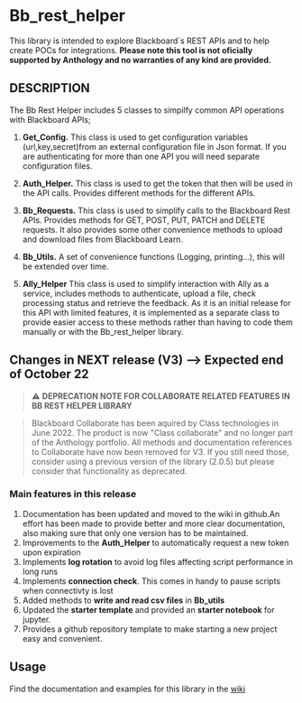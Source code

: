 # Bb_rest_helper

This library is intended to explore Blackboard´s REST APIs and to help create POCs for integrations. **Please note this tool is not oficially supported by Anthology and no warranties of any kind are provided.**

## DESCRIPTION

The Bb Rest Helper includes 5 classes to simpilfy common API operations with Blackboard APIs;

1. **Get_Config.** This class is used to get configuration variables (url,key,secret)from an external configuration file in Json format. If you are authenticating for more than one API you will need separate configuration files.

2. **Auth_Helper.** This class is used to get the token that then will be used in the API calls. Provides different methods for the different APIs.

3. **Bb_Requests.** This class is used to simplify calls to the Blackboard Rest APIs. Provides methods for GET, POST, PUT, PATCH and DELETE requests. It also provides some other convenience methods to upload and download files from Blackboard Learn.

4. **Bb_Utils.** A set of convenience functions (Logging, printing...), this will be extended over time.

5. **Ally_Helper** This class is used to simplify interaction with Ally as a service, includes methods to authenticate, upload a file, check processing status and retrieve the feedback. As it is an initial release for this API with limited features, it is implemented as a separate class to provide easier access to these methods rather than having to code them manually or with the Bb_rest_helper library.

## Changes in NEXT release (V3) --> Expected end of October 22

>⚠️ **DEPRECATION NOTE FOR COLLABORATE RELATED FEATURES IN BB REST HELPER LIBRARY**

>Blackboard Collaborate has been aquired by Class technologies in June 2022. The product is now "Class collaborate" and no longer part of the Anthology portfolio. All methods and documentation references to Collaborate have now been removed for V3. If you still need those, consider using a previous version of the library (2.0.5) but please consider that functionality as deprecated.

### Main features in this release

1. Documentation has been updated and moved to the wiki in github.An effort has been made to provide better and more clear documentation, also making sure that only one version has to be maintained.
2. Improvements to the **Auth_Helper** to automatically request a new token upon expiration
3. Implements **log rotation** to avoid log files affecting script performance in long runs
4. Implements **connection check**. This comes in handy to pause scripts when connectivty is lost
5. Added methods to **write and read csv files** in **Bb_utils**
6. Updated the **starter template** and provided an **starter notebook** for jupyter.
7. Provides a github repository template to make starting a new project easy and convenient.

## Usage

Find the documentation and examples for this library in the [wiki](https://github.com/JgregoriBb/Bb_rest_helper/wiki)
